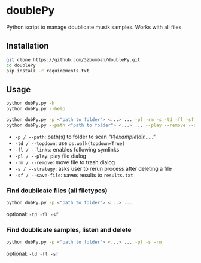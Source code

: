 # doublePy

Python script to manage doublicate musik samples.
Works with all files

## Installation

```sh
git clone https://github.com/3zbumban/doublePy.git
cd doublePy
pip install -r requirements.txt
```

## Usage

```sh
python dubPy.py -h
python dubPy.py --help
```

```sh
python dubPy.py -p <"path to folder"> <...> ... -pl -rm -s -td -fl -sf
python dubPy.py --path <"path to folder"> <...> ... --play --remove --strategy --save-file --topdown --links
```

- `-p / --path`: path(s) to folder to scan _"I:\example\dir\...\...\"_
- `-td / --topdown`: use `os.walk(topdown=True)`
- `-fl / --links`: enables following symlinks
- `-pl / --play`: play file dialog
- `-rm / --remove`: move file to trash dialog
- `-s / --strategy`: asks user to rerun process after deleting a file
- `-sf / --save-file`: saves results to `results.txt`

### Find doublicate files (all filetypes)

```sh
python dubPy.py -p <"path to folder"> <...> ...
```

optional: `-td -fl -sf`

### Find doublicate samples, listen and delete

```sh
python dubPy.py -p <"path to folder"> <...> ... -pl -s -rm
```

optional: `-td -fl -sf`